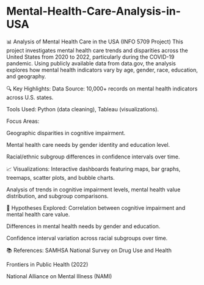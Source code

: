 # Mental-Health-Care-Analysis-in-USA
📊 Analysis of Mental Health Care in the USA (INFO 5709 Project)
This project investigates mental health care trends and disparities across the United States from 2020 to 2022, particularly during the COVID-19 pandemic. Using publicly available data from data.gov, the analysis explores how mental health indicators vary by age, gender, race, education, and geography.

🔍 Key Highlights:
Data Source: 10,000+ records on mental health indicators across U.S. states.

Tools Used: Python (data cleaning), Tableau (visualizations).

Focus Areas:

Geographic disparities in cognitive impairment.

Mental health care needs by gender identity and education level.

Racial/ethnic subgroup differences in confidence intervals over time.

📈 Visualizations:
Interactive dashboards featuring maps, bar graphs, treemaps, scatter plots, and bubble charts.

Analysis of trends in cognitive impairment levels, mental health value distribution, and subgroup comparisons.

📌 Hypotheses Explored:
Correlation between cognitive impairment and mental health care value.

Differences in mental health needs by gender and education.

Confidence interval variation across racial subgroups over time.

📚 References:
SAMHSA National Survey on Drug Use and Health

Frontiers in Public Health (2022)

National Alliance on Mental Illness (NAMI)


